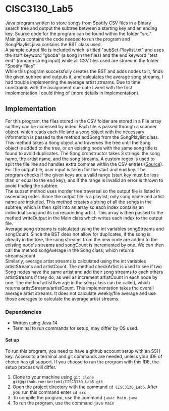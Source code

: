 # CISC3130_Lab5
Java program written to store songs from Spotify CSV files in a Binary search tree and output the subtree between a starting key and an ending key.
Source code for the program can be found within the folder "src." Main.java contains the code needed to run the program and SongPlaylist.java contains the BST class used.  
A sample output file is included which is titled "subSet-Playlist.txt" and uses the start keyword "gooba" (a song in the files) and the end keyword "test end" (random string input)
while all CSV files used are stored in the folder "Spotify Files"  
While this program successfully creates the BST and adds nodes to it, finds the given subtree and outputs it, and calculates the average song streams, I had trouble implementing
the average artist streams. Due to time constraints with the assignment due date I went with the first implementation I could thing of (more details in Implementation).
## Implementation
For this program, the files stored in the CSV folder are stored in a File array so they can be accessed by index. Each file is passed through a scanner object, which reads each file
and a song object with the necessary information is passed to the method addSong from the SongPlaylist class. This method takes a Song object and traverses the tree until the Song object is added to the
tree, or an existing node with the same song title is found to avoid duplicates. The Song cronstructor takes 3 strings: the song name, the artist name, and the song streams.
A custom regex is used to split the file line and handles extra commas within the CSV entries ([Source](https://stackoverflow.com/a/15739087)).
For the output file, user input is taken for the start and end key. The program checks if the given keys are a valid range (start key must be less than or equal to the end key),
and if the range is invalid an error is thrown to avoid finding the subtree.  
The subset method uses inorder tree traversal so the output file is listed in ascending order. Since the output file is a playlist, only song name and artist name are included.
This method creates a string of all the songs in the subtree, which is then split into an array so each index contains an individual song and its corresponding artist.
This array is then passed to the method writeOutput in the Main class which writes each index to the output file.  
Average song streams is calculated using the int variables songStreams and songCount. Since the BST does not allow for duplicates, if the song is already in the tree, the song streams
from the new node are added to the existing node's streams and songCount is incremented by one. We can then call the method songAverage in the Song class, which returns streams/count.  
Similarly, average artist streams is calculated using the int variables artistStreams and artistCount. The method checkArtist is used to see if two Song nodes have the same artist
and add their song streams to each others artistStreams if they do, as well as increment artistCount in each node by one. The method artistAverage in the song class can be called,
which returns artistStreams/artistCount. This implementation takes the overall average artist streams. It does not calculate weekly/file average and use those averages to calculate
the average artist streams.
### Dependencies
* Written using Java 14
* Terminal to run commands for setup, may differ by OS used.
#### Set up
To run this program, you need to have a github account setup with an SSH key. Access to a terminal and git commands
are needed, unless your IDE of choice has git support. If you choose to run the program with this IDE,
the setup process will differ.  
1. Clone to your machine using `git clone git@github.com:bertom1/CISC3130_Lab5.git` 
2. Open the project directory with the command `cd CISC3130_Lab5`. After you run this command enter `cd src`  
3. To compile the program, use the command `javac Main.java`
4. To run the program, use the command `java Main`  
